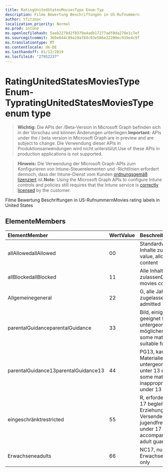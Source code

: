 ```yaml
---
title: RatingUnitedStatesMoviesType Enum-Typ
description: Filme Bewertung Beschriftungen in US-Rufnummern
author: tfitzmac
localization_priority: Normal
ms.prod: intune
ms.openlocfilehash: 5aeb2279d2f8379a4adb17277adf0da278e1c7ef
ms.sourcegitcommit: 36be044c89a19af84c93e586e22200ec919e4c9f
ms.translationtype: MT
ms.contentlocale: de-DE
ms.lasthandoff: 01/12/2019
ms.locfileid: "27952237"
---
```

# <a name="ratingunitedstatesmoviestype-enum-type"></a><span data-ttu-id="ca12b-103">RatingUnitedStatesMoviesType Enum-Typ</span><span class="sxs-lookup"><span data-stu-id="ca12b-103">ratingUnitedStatesMoviesType enum type</span></span>

> <span data-ttu-id="ca12b-104">**Wichtig:** Die APIs der /Beta-Version in Microsoft Graph befinden sich in der Vorschau und können Änderungen unterliegen.</span><span class="sxs-lookup"><span data-stu-id="ca12b-104">**Important:** APIs under the / beta version in Microsoft Graph are in preview and are subject to change.</span></span> <span data-ttu-id="ca12b-105">Die Verwendung dieser APIs in Produktionsanwendungen wird nicht unterstützt.</span><span class="sxs-lookup"><span data-stu-id="ca12b-105">Use of these APIs in production applications is not supported.</span></span>

> <span data-ttu-id="ca12b-106">**Hinweis:** Die Verwendung der Microsoft Graph-APIs zum Konfigurieren von Intune-Steuerelementen und -Richtlinien erfordert dennoch, dass der Intune-Dienst vom Kunden [ordnungsgemäß lizenziert](https://go.microsoft.com/fwlink/?linkid=839381) ist.</span><span class="sxs-lookup"><span data-stu-id="ca12b-106">**Note:** Using the Microsoft Graph APIs to configure Intune controls and policies still requires that the Intune service is [correctly licensed](https://go.microsoft.com/fwlink/?linkid=839381) by the customer.</span></span>

<span data-ttu-id="ca12b-107">Filme Bewertung Beschriftungen in US-Rufnummern</span><span class="sxs-lookup"><span data-stu-id="ca12b-107">Movies rating labels in United States</span></span>
## <a name="members"></a><span data-ttu-id="ca12b-108">Elemente</span><span class="sxs-lookup"><span data-stu-id="ca12b-108">Members</span></span>
|<span data-ttu-id="ca12b-109">Element</span><span class="sxs-lookup"><span data-stu-id="ca12b-109">Member</span></span>|<span data-ttu-id="ca12b-110">Wert</span><span class="sxs-lookup"><span data-stu-id="ca12b-110">Value</span></span>|<span data-ttu-id="ca12b-111">Beschreibung</span><span class="sxs-lookup"><span data-stu-id="ca12b-111">Description</span></span>|
|:---|:---|:---|
|<span data-ttu-id="ca12b-112">allAllowed</span><span class="sxs-lookup"><span data-stu-id="ca12b-112">allAllowed</span></span>|<span data-ttu-id="ca12b-113">0</span><span class="sxs-lookup"><span data-stu-id="ca12b-113">0</span></span>|<span data-ttu-id="ca12b-114">Standardwert, alle Filme Inhalte zulassen</span><span class="sxs-lookup"><span data-stu-id="ca12b-114">Default value, allow all movies content</span></span>|
|<span data-ttu-id="ca12b-115">allBlocked</span><span class="sxs-lookup"><span data-stu-id="ca12b-115">allBlocked</span></span>|<span data-ttu-id="ca12b-116">1</span><span class="sxs-lookup"><span data-stu-id="ca12b-116">1</span></span>|<span data-ttu-id="ca12b-117">Alle Inhalte Filme nicht zulassen</span><span class="sxs-lookup"><span data-stu-id="ca12b-117">Do not allow any movies content</span></span>|
|<span data-ttu-id="ca12b-118">Allgemeine</span><span class="sxs-lookup"><span data-stu-id="ca12b-118">general</span></span>|<span data-ttu-id="ca12b-119">2</span><span class="sxs-lookup"><span data-stu-id="ca12b-119">2</span></span>|<span data-ttu-id="ca12b-120">G, alle Jahren zugelassen</span><span class="sxs-lookup"><span data-stu-id="ca12b-120">G, all ages admitted</span></span>|
|<span data-ttu-id="ca12b-121">parentalGuidance</span><span class="sxs-lookup"><span data-stu-id="ca12b-121">parentalGuidance</span></span>|<span data-ttu-id="ca12b-122">3</span><span class="sxs-lookup"><span data-stu-id="ca12b-122">3</span></span>|<span data-ttu-id="ca12b-123">Bild, einige Material geeignet für untergeordnete Elemente möglicherweise nicht</span><span class="sxs-lookup"><span data-stu-id="ca12b-123">PG, some material may not be suitable for children</span></span>|
|<span data-ttu-id="ca12b-124">parentalGuidance13</span><span class="sxs-lookup"><span data-stu-id="ca12b-124">parentalGuidance13</span></span>|<span data-ttu-id="ca12b-125">4</span><span class="sxs-lookup"><span data-stu-id="ca12b-125">4</span></span>|<span data-ttu-id="ca12b-126">PG13, kann einige Materialien für untergeordnete Elemente unter 13 eventuell</span><span class="sxs-lookup"><span data-stu-id="ca12b-126">PG13, some material may be inappropriate for children under 13</span></span>|
|<span data-ttu-id="ca12b-127">eingeschränkt</span><span class="sxs-lookup"><span data-stu-id="ca12b-127">restricted</span></span>|<span data-ttu-id="ca12b-128">5</span><span class="sxs-lookup"><span data-stu-id="ca12b-128">5</span></span>|<span data-ttu-id="ca12b-129">R, erfordern Viewer unter 17 begleitenden Erziehungsberechtigte Versender nicht jugendfreier</span><span class="sxs-lookup"><span data-stu-id="ca12b-129">R, viewers under 17 require accompanying parent or adult guardian</span></span>|
|<span data-ttu-id="ca12b-130">Erwachsene</span><span class="sxs-lookup"><span data-stu-id="ca12b-130">adults</span></span>|<span data-ttu-id="ca12b-131">6</span><span class="sxs-lookup"><span data-stu-id="ca12b-131">6</span></span>|<span data-ttu-id="ca12b-132">NC17, nur Erwachsene</span><span class="sxs-lookup"><span data-stu-id="ca12b-132">NC17, adults only</span></span>|





